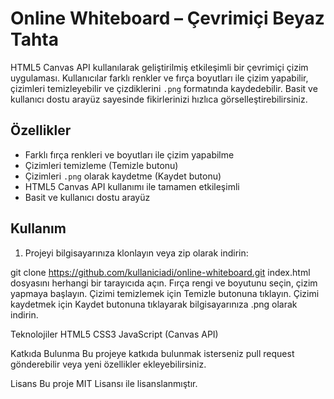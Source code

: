 # Online Whiteboard – Çevrimiçi Beyaz Tahta

HTML5 Canvas API kullanılarak geliştirilmiş etkileşimli bir çevrimiçi çizim uygulaması. Kullanıcılar farklı renkler ve fırça boyutları ile çizim yapabilir, çizimleri temizleyebilir ve çizdiklerini `.png` formatında kaydedebilir. Basit ve kullanıcı dostu arayüz sayesinde fikirlerinizi hızlıca görselleştirebilirsiniz.

## Özellikler
- Farklı fırça renkleri ve boyutları ile çizim yapabilme  
- Çizimleri temizleme (Temizle butonu)  
- Çizimleri `.png` olarak kaydetme (Kaydet butonu)  
- HTML5 Canvas API kullanımı ile tamamen etkileşimli  
- Basit ve kullanıcı dostu arayüz

## Kullanım
1. Projeyi bilgisayarınıza klonlayın veya zip olarak indirin:  
               
git clone https://github.com/kullaniciadi/online-whiteboard.git
index.html dosyasını herhangi bir tarayıcıda açın.
Fırça rengi ve boyutunu seçin, çizim yapmaya başlayın.
Çizimi temizlemek için Temizle butonuna tıklayın.
Çizimi kaydetmek için Kaydet butonuna tıklayarak bilgisayarınıza .png olarak indirin.

Teknolojiler
HTML5
CSS3
JavaScript (Canvas API)



Katkıda Bulunma
Bu projeye katkıda bulunmak isterseniz pull request gönderebilir veya yeni özellikler ekleyebilirsiniz.

Lisans
Bu proje MIT Lisansı ile lisanslanmıştır.

